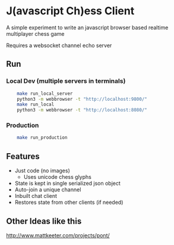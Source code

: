 J(avascript Ch)ess Client
=========================

A simple experiment to write an javascript browser based realtime multiplayer chess game

Requires a websocket channel echo server

Run
---

### Local Dev (multiple servers in terminals)

```bash
    make run_local_server
    python3 -m webbrowser -t "http://localhost:9800/"
    make run_local
    python3 -m webbrowser -t "http://localhost:8080/"
```

### Production

```bash
    make run_production
```

Features
--------

* Just code (no images)
    * Uses unicode chess glyphs
* State is kept in single serialized json object
* Auto-join a unique channel
* Inbuilt chat client
* Restores state from other clients (if needed)


Other Ideas like this
---------------------

http://www.mattkeeter.com/projects/pont/

